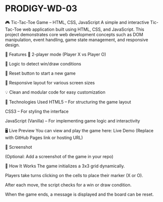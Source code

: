 # PRODIGY-WD-03

🎮 Tic-Tac-Toe Game – HTML, CSS, JavaScript
A simple and interactive Tic-Tac-Toe web application built using HTML, CSS, and JavaScript. This project demonstrates core web development concepts such as DOM manipulation, event handling, game state management, and responsive design.

🚀 Features
🎯 2-player mode (Player X vs Player O)

🧠 Logic to detect win/draw conditions

🔄 Reset button to start a new game

📱 Responsive layout for various screen sizes

💡 Clean and modular code for easy customization

📂 Technologies Used
HTML5 – For structuring the game layout

CSS3 – For styling the interface

JavaScript (Vanilla) – For implementing game logic and interactivity

🖥️ Live Preview
You can view and play the game here:
Live Demo (Replace with GitHub Pages link or hosting URL)

📸 Screenshot

(Optional: Add a screenshot of the game in your repo)

🧠 How It Works
The game initializes a 3x3 grid dynamically.

Players take turns clicking on the cells to place their marker (X or O).

After each move, the script checks for a win or draw condition.

When the game ends, a message is displayed and the board can be reset.
